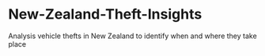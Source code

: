 # New-Zealand-Theft-Insights
Analysis vehicle thefts in New Zealand to identify when and where they take place
